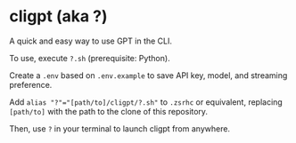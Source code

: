 # cligpt (aka ?)

A quick and easy way to use GPT in the CLI.

To use, execute `?.sh` (prerequisite: Python).

Create a `.env` based on `.env.example` to save API key, model, and streaming preference.

Add `alias "?"="[path/to]/cligpt/?.sh"` to `.zsrhc` or equivalent, replacing `[path/to]` with the path to the clone of this repository.

Then, use `?` in your terminal to launch cligpt from anywhere.